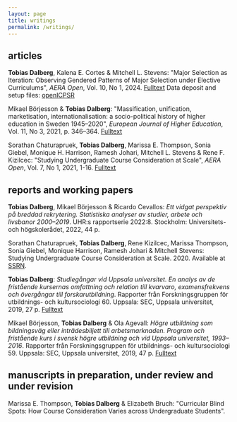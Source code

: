 ```yaml
---
layout: page
title: writings
permalink: /writings/
---
```


## articles

**Tobias Dalberg**, Kalena E. Cortes & Mitchell L. Stevens: "Major Selection as Iteration: Observing Gendered Patterns of Major Selection under Elective Curriculums", *AERA Open*, Vol. 10, No 1, 2024. [Fulltext](https://doi.org/10.1177/23328584241249600)
Data deposit and setup files: [openICPSR](https://doi.org/10.3886/E198821V1)

Mikael Börjesson & **Tobias Dalberg**: "Massification, unification, marketisation, internationalisation: a socio-political history of higher education in Sweden 1945–2020", *European Journal of Higher Education*, Vol. 11, No 3, 2021, p. 346–364. [Fulltext](https://doi.org/10.1080/21568235.2021.1945473)

Sorathan Chaturapruek, **Tobias Dalberg**, Marissa E. Thompson, Sonia Giebel, Monique H. Harrison, Ramesh Johari, Mitchell L. Stevens & Rene F. Kizilcec: "Studying Undergraduate Course Consideration at Scale", *AERA Open*, Vol. 7, No 1, 2021, 1-16. [Fulltext](https://doi.org/10.1177/2332858421991148) 

## reports and working papers

**Tobias Dalberg**, Mikael Börjesson & Ricardo Cevallos: *Ett vidgat perspektiv på breddad rekrytering. Statistiska analyser av studier, arbete och livsbanor 2000–2019*. UHR:s rapportserie 2022:8. Stockholm: Universitets- och högskolerådet, 2022, 44 p.

Sorathan Chaturapruek, **Tobias Dalberg**, Rene Kizilcec, Marissa Thompson, Sonia Giebel, Monique Harrison, Ramesh Johari & Mitchell Stevens: Studying Undergraduate Course Consideration at Scale. 2020. Available at [SSRN](http://dx.doi.org/10.2139/ssrn.3432748).

**Tobias Dalberg**: _Studiegångar vid Uppsala universitet. En analys av de fristående kursernas omfattning och relation till kvarvaro, examensfrekvens och övergångar till forskarutbildning_. Rapporter från Forskningsgruppen för utbildnings- och kultursociologi 60. Uppsala: SEC, Uppsala universitet, 2019, 27 p. [Fulltext](http://www.skeptron.uu.se/broady/sec/sec-60.pdf)

Mikael Börjesson, **Tobias Dalberg** & Ola Agevall: _Högre utbildning som bildningsväg eller inträdesbiljett till arbetsmarknaden. Program och fristående kurs i svensk högre utbildning och vid Uppsala universitet, 1993–2016_. Rapporter från Forskningsgruppen för utbildnings- och kultursociologi 59. Uppsala: SEC, Uppsala universitet, 2019, 47 p. [Fulltext](http://www.skeptron.uu.se/broady/sec/sec-59.pdf)

## manuscripts in preparation, under review and under revision

Marissa E. Thompson, **Tobias Dalberg** & Elizabeth Bruch: "Curricular Blind Spots: How Course Consideration Varies across Undergraduate Students".

